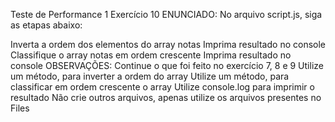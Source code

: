 Teste de Performance 1
Exercício 10
ENUNCIADO:
No arquivo script.js, siga as etapas abaixo:

Inverta a ordem dos elementos do array notas
Imprima resultado no console
Classifique o array notas em ordem crescente
Imprima resultado no console
OBSERVAÇÕES:
Continue o que foi feito no exercício 7, 8 e 9
Utilize um método, para inverter a ordem do array
Utilize um método, para classificar em ordem crescente o array
Utilize console.log para imprimir o resultado
Não crie outros arquivos, apenas utilize os arquivos presentes no Files